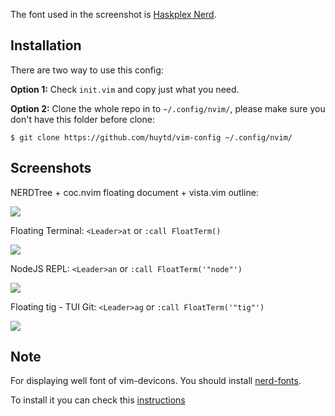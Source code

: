The font used in the screenshot is [Haskplex Nerd](https://github.com/huytd/haskplex-font).

## Installation

There are two way to use this config:

**Option 1:** Check `init.vim` and copy just what you need.

**Option 2:** Clone the whole repo in to `~/.config/nvim/`, please make sure you don't have this folder before clone:

```
$ git clone https://github.com/huytd/vim-config ~/.config/nvim/
```

## Screenshots

NERDTree + coc.nvim floating document + vista.vim outline:

![](https://i.imgur.com/NItTlei.png)

Floating Terminal: `<Leader>at` or `:call FloatTerm()`

![](https://i.imgur.com/tbANa2W.png)

NodeJS REPL: `<Leader>an` or `:call FloatTerm('"node"')`

![](https://i.imgur.com/SQYbYJA.png)

Floating tig - TUI Git: `<Leader>ag` or `:call FloatTerm('"tig"')`

![](https://i.imgur.com/zAjTPsK.png)

## Note

For displaying well font of vim-devicons. You should install [nerd-fonts](https://github.com/ryanoasis/nerd-fonts).

To install it you can check this [instructions](https://gist.github.com/matthewjberger/7dd7e079f282f8138a9dc3b045ebefa0)
